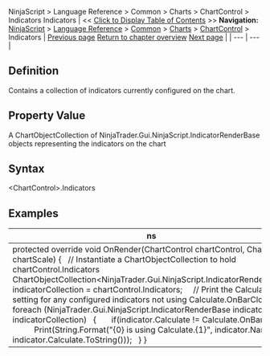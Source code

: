 ﻿
NinjaScript \> Language Reference \> Common \> Charts \> ChartControl \> Indicators
Indicators
| \<\< [Click to Display Table of Contents](chartcontrol_indicators.md) \>\> **Navigation:**     [NinjaScript](ninjascript.md) \> [Language Reference](language_reference_wip.md) \> [Common](common.md) \> [Charts](chart.md) \> [ChartControl](chartcontrol.md) \> Indicators | [Previous page](getxbytime.md) [Return to chapter overview](chartcontrol.md) [Next page](isscrollarrowvisible.md) |
| --- | --- |
## Definition
Contains a collection of indicators currently configured on the chart.
## 
## Property Value
A ChartObjectCollection of NinjaTrader.Gui.NinjaScript.IndicatorRenderBase objects representing the indicators on the chart
 
## Syntax
\<ChartControl\>.Indicators
## 
## Examples
| ns |
| --- |
| protected override void OnRender(ChartControl chartControl, ChartScale chartScale) {    // Instantiate a ChartObjectCollection to hold chartControl.Indicators    ChartObjectCollection\<NinjaTrader.Gui.NinjaScript.IndicatorRenderBase\> indicatorCollection \= chartControl.Indicators;      // Print the Calculate setting for any configured indicators not using Calculate.OnBarClose    foreach (NinjaTrader.Gui.NinjaScript.IndicatorRenderBase indicator in indicatorCollection)    {        if(indicator.Calculate !\= Calculate.OnBarClose)            Print(String.Format("{0} is using Calculate.{1}", indicator.Name, indicator.Calculate.ToString()));    } } |

